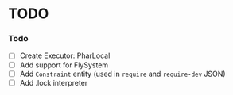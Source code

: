 # TODO

### Todo

- [ ] Create Executor: PharLocal
- [ ] Add support for FlySystem
- [ ] Add `Constraint` entity (used in `require` and `require-dev` JSON)
- [ ] Add .lock interpreter